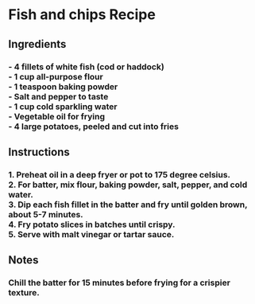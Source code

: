 <html>
<body>
<h1>Fish and chips Recipe</h1>

<h2>Ingredients</h2>
<h3>- 4 fillets of white fish (cod or haddock)
<br>- 1 cup all-purpose flour
<br>- 1 teaspoon baking powder
<br>- Salt and pepper to taste
<br>- 1 cup cold sparkling water
<br>- Vegetable oil for frying
<br>- 4 large potatoes, peeled and cut into fries
</h3>

<h2>Instructions</h2>
<h3>1. Preheat oil in a deep fryer or pot to 175 degree celsius.
<br>2. For batter, mix flour, baking powder, salt, pepper, and cold water.
<br>3. Dip each fish fillet in the batter and fry until golden brown, about 5-7 minutes.
<br>4. Fry potato slices in batches until crispy.
<br>5. Serve with malt vinegar or tartar sauce.
</h3>

<h2>Notes</h2>
<h3>Chill the batter for 15 minutes before frying for a crispier texture.
</h3>
</body>
</html>